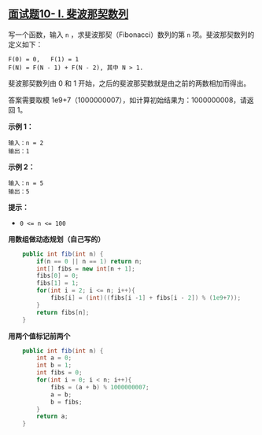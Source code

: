 ## [面试题10- I. 斐波那契数列](https://leetcode-cn.com/problems/fei-bo-na-qi-shu-lie-lcof/)



写一个函数，输入 `n` ，求斐波那契（Fibonacci）数列的第 `n` 项。斐波那契数列的定义如下：

```
F(0) = 0,   F(1) = 1
F(N) = F(N - 1) + F(N - 2), 其中 N > 1.
```

斐波那契数列由 0 和 1 开始，之后的斐波那契数就是由之前的两数相加而得出。

答案需要取模 1e9+7（1000000007），如计算初始结果为：1000000008，请返回 1。

**示例 1：**

```
输入：n = 2
输出：1
```

**示例 2：**

```
输入：n = 5
输出：5
```

**提示：**

- `0 <= n <= 100`

**用数组做动态规划（自己写的）**

```java
    public int fib(int n) {
        if(n == 0 || n == 1) return n;
        int[] fibs = new int[n + 1];
        fibs[0] = 0;
        fibs[1] = 1;
        for(int i = 2; i <= n; i++){
            fibs[i] = (int)((fibs[i -1] + fibs[i - 2]) % (1e9+7));
        }
        return fibs[n];
    }
```

**用两个值标记前两个**

```java
    public int fib(int n) {
        int a = 0;
        int b = 1;
        int fibs = 0;
        for(int i = 0; i < n; i++){
            fibs = (a + b) % 1000000007;
            a = b;
            b = fibs;
        }
        return a;
    }
```

